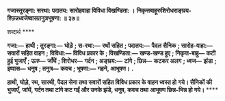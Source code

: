 **गजास्तुरङ्गा: सरथा: पदातय:** **सारोहवाहा विविधा विखण्डिता: ।** **निकृत्तबाहूरुशिरोधराङ्घ्रय-** **श्छिन्नध्वजेष्वासतनुत्रभूषणा: ॥ ३७॥** 

शब्दार्थ **** 

**गजा:—** **हाथी** **; तुरङ्गा:—** **घोड़े** **; स-रथा:—** **रथों सहित** **; पदातय:—** **पैदल सैनिक** **; सारोह-वाहा:—** **सवारों सहित वाहन** **;** **विविधा:—** **विविध प्रकार के** **; विखण्डिता:—** **खण्ड-खण्ड हुए** **; निकृत्त-बाहु—** **कटी हुई भुजाएँ** **; ऊरु—** **जाँघें** **; शिरोधर—** **गर्दन** **; अङ्घ्रय:—** **टांगे** **; छिन्न—** **कटकर अलग** **; ध्वज—** **झंडा** **; इष्वास—** **धनुष** **; तनुत्र—** **कवच** **; भूषणा:—** **गहने, आभूषण।** **.** 

**हाथी, घोड़े, रथ, सारथी, पैदल सेना तथा सवारों सहित विविध प्रकार के वाहन ध्वस्त हो** **गये। सैनिकों की भुजाएँ, जांघें, गर्दन तथा टांगे कट गईं और उनके झंडे, धनुष, कवच तथा** **आभूषण छिन्न-भिन्न हो गये।** **** 